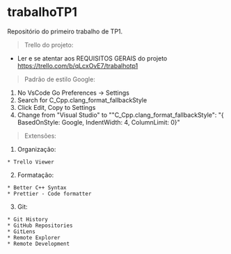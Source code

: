 # trabalhoTP1
Repositório do primeiro trabalho de TP1.

> Trello do projeto:

  * Ler e se atentar aos REQUISITOS GERAIS do projeto
    https://trello.com/b/qLcxOvE7/trabalhotp1
  
> Padrão de estilo Google:

  1. No VsCode Go Preferences -> Settings
  2. Search for C_Cpp.clang_format_fallbackStyle
  3. Click Edit, Copy to Settings
  4. Change from "Visual Studio" to ""C_Cpp.clang_format_fallbackStyle": "{ BasedOnStyle: Google, IndentWidth: 4, ColumnLimit: 0}"
  
> Extensões:
  1. Organização:
  
    * Trello Viewer
    
  2. Formatação:
  
    * Better C++ Syntax
    * Prettier - Code formatter
    
  3. Git:
  
    * Git History
    * GitHub Repositories
    * GitLens
    * Remote Explorer
    * Remote Development
    
  
